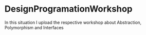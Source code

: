 # DesignProgramationWorkshop
In this situation I upload the respective workshop about Abstraction, Polymorphism and Interfaces
